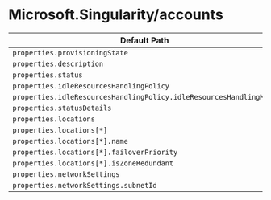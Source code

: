 # Microsoft.Singularity/accounts

| Default Path | Alias |
|---|---|
| `properties.provisioningState` | `Microsoft.Singularity/accounts/provisioningState` |
| `properties.description` | `Microsoft.Singularity/accounts/description` |
| `properties.status` | `Microsoft.Singularity/accounts/status` |
| `properties.idleResourcesHandlingPolicy` | `Microsoft.Singularity/accounts/idleResourcesHandlingPolicy` |
| `properties.idleResourcesHandlingPolicy.idleResourcesHandlingMode` | `Microsoft.Singularity/accounts/idleResourcesHandlingPolicy.idleResourcesHandlingMode` |
| `properties.statusDetails` | `Microsoft.Singularity/accounts/statusDetails` |
| `properties.locations` | `Microsoft.Singularity/accounts/locations` |
| `properties.locations[*]` | `Microsoft.Singularity/accounts/locations[*]` |
| `properties.locations[*].name` | `Microsoft.Singularity/accounts/locations[*].name` |
| `properties.locations[*].failoverPriority` | `Microsoft.Singularity/accounts/locations[*].failoverPriority` |
| `properties.locations[*].isZoneRedundant` | `Microsoft.Singularity/accounts/locations[*].isZoneRedundant` |
| `properties.networkSettings` | `Microsoft.Singularity/accounts/networkSettings` |
| `properties.networkSettings.subnetId` | `Microsoft.Singularity/accounts/networkSettings.subnetId` |

